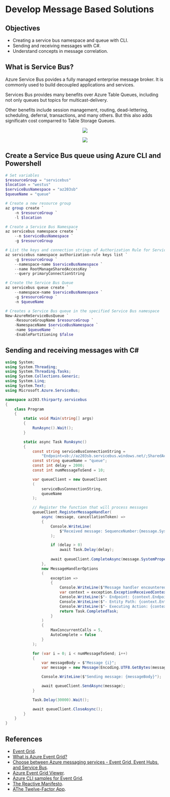 # Develop Message Based Solutions

## Objectives
* Creating a service bus namespace and queue with CLI.
* Sending and receiving messages with C#.
* Understand concepts in message correlation.

## What is Service Bus?
Azure Service Bus povides a fully managed enterprise message broker. It is commonly used to build decoupled applications and services.

Services Bus provides many benefits over Azure Table Queues, including not only queues but topics for multicast-delivery.

Other benefits include session management, routing, dead-lettering, scheduling, deferral, transactions, and many others. But this also adds significatn cost comparred to Table Storage Queues.

<p align="center">
    <img src="https://docs.microsoft.com/en-us/azure/service-bus-messaging/media/service-bus-messaging-overview/about-service-bus-queue.png"/>
</p>

<p align="center">
    <img src="https://docs.microsoft.com/en-us/azure/service-bus-messaging/media/service-bus-messaging-overview/about-service-bus-topic.png"/>
</p>


## Create a Service Bus queue using Azure CLI and Powershell
```powershell
# Set variables
$resourceGroup = "servicebus"
$location = "westus"
$serviceBusNamespace = "az203sb"
$queueName = "queue"

# Create a new resource group
az group create `
    -n $resourceGroup `
    -l $location

# Create a Service Bus Namespace
az servicebus namespace create `
    --n $serviceBusNamespace `
    -g $resourceGroup

# List the keys and connection strings of Authorization Rule for Service Bus Namespace
az servicebus namespace authorization-rule keys list `
    -g $resourceGroup `
    --namespace-name $serviceBusNamespace `
    --name RootManageSharedAccessKey `
    --query primaryConnectionString

# Create the Service Bus Queue
az servicebus queue create `
    --namespace-name $serviceBusNamespace `
    -g $resourceGroup `
    -n $queueName 

# Creates a Service Bus queue in the specified Service Bus namespace
New-AzureRmServiceBusQueue `
    -ResourceGroupName $resourceGroup `
    -NamespaceName $serviceBusNamespace `
    -name $queueName `
    -EnablePartitioning $false
```

## Sending and receiving messages with C#
```csharp
using System;
using System.Threading;
using System.Threading.Tasks;
using System.Collections.Generic;
using System.Linq;
using System.Text;
using Microsoft.Azure.ServiceBus;

namespace az203.thirparty.servicebus
{
    class Program 
    {
        static void Main(string[] args) 
        {
            RunAsync().Wait();
        }

        static async Task RunAsync()
        {
            const string serviceBusConnectionString = 
                "Endpoint=sb://az203sb.servicebus.windows.net/;SharedAccessKeyName=RootManageSharedAccessKey;SharedAccessKey=t9gYOnESyhuWkuKaqovzpVMOoPgWPxb8fgj7wydOKIx=";
            const string queueName = "queue";
            const int delay = 2000;
            const int numMessageToSend = 10;

            var queueClient = new QueueClient
            (
                serviceBusConnectionString, 
                queueName
            );

            // Register the function that will process messages
            queueClient.RegisterMessageHandler(
                async (message, cancellationToken) => 
                {
                    Console.WriteLine(
                        $"Received message: SequenceNumber:{message.SystemProperties.SequenceNumber} Body:{Encoding.UTF8.GetString(message.Body)}"
                    );

                    if (delay > 0)
                        await Task.Delay(delay);
                    
                    await queueClient.CompleteAsync(message.SystemProperties.LockToken);
                },
                new MessageHandlerOptions
                (
                    exception => 
                    {
                        Console.WriteLine($"Message handler encountered an exception {exception.Exception}.");
                        var context = exception.ExceptionReceivedContext;
                        Console.WriteLine($"- Endpoint: {context.Endpoint}");
                        Console.WriteLine($"- Entity Path: {context.EntityPath}");
                        Console.WriteLine($"- Executing Action: {context.Action}");
                        return Task.CompletedTask;
                    }
                )
                {
                    MaxConcurrentCalls = 5,
                    AutoComplete = false
                }
            );

            for (var i = 0; i < numMessageToSend; i++) 
            {
                var messageBody = $"Message {i}";
                var message = new Message(Encoding.UTF8.GetBytes(messageBody));

                Console.WriteLine($"Sending message: {messageBody}");

                await queueClient.SendAsync(message);
            }

            Task.Delay(30000).Wait();

            await queueClient.CloseAsync();
        }
    }
}
```

## References
* [Event Grid](https://azure.microsoft.com/en-us/services/event-grid/).
* [What is Azure Event Grid?](https://docs.microsoft.com/en-us/azure/event-grid/overview)
* [Choose between Azure messaging services - Event Grid, Event Hubs, and Service Bus](https://docs.microsoft.com/en-us/azure/event-grid/compare-messaging-services).
* [Azure Event Grid Viewer](https://docs.microsoft.com/en-us/samples/azure-samples/azure-event-grid-viewer/azure-event-grid-viewer/).
* [Azure CLI samples for Event Grid](https://docs.microsoft.com/en-us/azure/event-grid/cli-samples).
* [The Reactive Manifesto](https://www.reactivemanifesto.org).
* [AThe Twelve-Factor App](https://12factor.net).